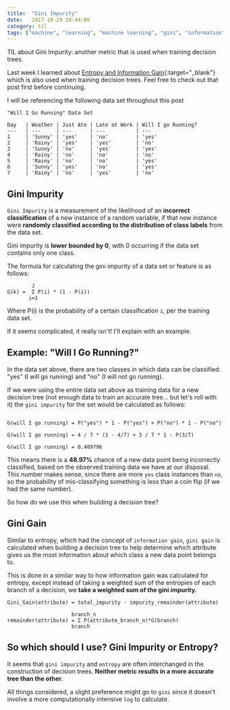 ```yaml
---
title:  "Gini Impurity"
date:   2017-10-29 20:44:00
category: til
tags: ["machine", "learning", "machine learning", "gini", "information", "gain", "entropy", "impurity"]
---
```


TIL about Gini Impurity: another metric that is used when training decision trees.

Last week I learned about [Entropy and Information Gain][ig]{:target="_blank"} which is also used when training decision trees. Feel free to check out that post first before continuing.

I will be referencing the following data set throughout this post

```
"Will I Go Running" Data Set

Day   | Weather | Just Ate | Late at Work | Will I go Running?
---   | ---     | ---      | ---          | ---
1     | 'Sunny' | 'yes'    | 'no'         | 'yes'
2     | 'Rainy' | 'yes'    | 'yes'        | 'no'
3     | 'Sunny' | 'no'     | 'yes'        | 'yes'
4     | 'Rainy' | 'no'     | 'no'         | 'no'
5     | 'Rainy' | 'no'     | 'no'         | 'yes'
6     | 'Sunny' | 'yes'    | 'no'         | 'yes'
7     | 'Rainy' | 'no'     | 'yes'        | 'no'
```

## Gini Impurity

`Gini Impurity` is a measurement of the likelihood of an **incorrect classification** of a new instance of a random variable, if that new instance were **randomly classified according to the distribution of class labels** from the data set.

Gini impurity is **lower bounded by 0**, with 0 occurring if the data set contains only one class.

The formula for calculating the gini impurity of a data set or feature is as follows:

```
        J
G(k) =  Σ P(i) * (1 - P(i))
       i=1
```

Where P(i) is the probability of a certain classification `i`, per the training data set.

If it seems complicated, it really isn't! I'll explain with an example.

## Example: "Will I Go Running?"

In the data set above, there are two classes in which data can be classified: "yes" (I will go running) and "no" (I will not go running).

If we were using the entire data set above as training data for a new decision tree (not enough data to train an accurate tree... but let's roll with it) the `gini impurity` for the set would be calculated as follows:

```

G(will I go running) = P("yes") * 1 - P("yes") + P("no") * 1 - P("no")

G(will I go running) = 4 / 7 * (1 - 4/7) + 3 / 7 * 1 - P(3/7)

G(will I go running) = 0.489796

```

This means there is a **48.97%** chance of a new data point being incorrectly classified, based on the observed training data we have at our disposal. This number makes sense, since there are more `yes` class instances than `no`, so the probability of mis-classifying something is less than a coin flip (if we had the same number).

So how do we use this when building a decision tree?

## Gini Gain

Similar to entropy, which had the concept of `information gain`, `gini gain` is calculated when building a decision tree to help determine which attribute gives us the most information about which class a new data point belongs to.

This is done in a similar way to how information gain was calculated for entropy, except instead of taking a weighted sum of the entropies of each branch of a decision, we **take a weighted sum of the gini impurity.**

```
Gini_Gain(attribute) = total_impurity - impurity_remainder(attribute)

                     branch_n
remainder(attribute) = Σ P(attribute_branch_n)*G(branch)
                     branch
```

## So which should I use? Gini Impurity or Entropy?

It seems that `gini impurity` and `entropy` are often interchanged in the construction of decision trees. **Neither metric results in a more accurate tree than the other.**

All things considered, a slight preference might go to `gini` since it doesn't involve a more computationally intensive `log` to calculate.

[ig]: /til/2017-10-22-information-gain/
